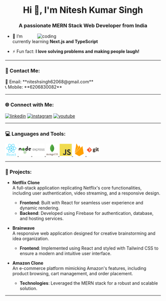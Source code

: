 <h1 align="center">Hi 👋, I'm Nitesh Kumar Singh</h1>
<h3 align="center">A passionate MERN Stack Web Developer from India</h3>

<img align="right" alt="coding" width="400" src="https://user-images.githubusercontent.com/55389276/140866485-8fb1c876-9a8f-4d6a-98dc-08c4981eaf70.gif">

- 🌱 I’m currently learning **Next.js and TypeScript**  
 
- ⚡ Fun fact: **I love solving problems and making people laugh!**  

---

<h3 align="left">📧 Contact Me:</h3>
<p align="left">
📩 Email: **niteshsingh62068@gmail.com** <br>
📞 Mobile: **6206830082**
</p>

---

<h3 align="left">🌐 Connect with Me:</h3>
<p align="left">
<a href="https://www.linkedin.com/in/nitesh-singh-1a5bb325a" target="blank"><img align="center" src="https://raw.githubusercontent.com/rahuldkjain/github-profile-readme-generator/master/src/images/icons/Social/linked-in-alt.svg" alt="linkedin" height="30" width="40" /></a>
<a href="https://www.instagram.com/nitesh_singh_420?igsh=MWVvaHN5aWFjdzg=" target="blank"><img align="center" src="https://raw.githubusercontent.com/rahuldkjain/github-profile-readme-generator/master/src/images/icons/Social/instagram.svg" alt="instagram" height="30" width="40" /></a>
<a href="https://www.youtube.com/@nitesh_singh420" target="blank"><img align="center" src="https://raw.githubusercontent.com/rahuldkjain/github-profile-readme-generator/master/src/images/icons/Social/youtube.svg" alt="youtube" height="30" width="40" /></a>
</p>

---

<h3 align="left">💻 Languages and Tools:</h3>
<p align="left">
  <a href="https://reactjs.org/" target="_blank" rel="noreferrer">
    <img src="https://raw.githubusercontent.com/devicons/devicon/master/icons/react/react-original-wordmark.svg" alt="react" width="40" height="40"/>
  </a>
  <a href="https://nodejs.org/" target="_blank" rel="noreferrer">
    <img src="https://raw.githubusercontent.com/devicons/devicon/master/icons/nodejs/nodejs-original-wordmark.svg" alt="nodejs" width="40" height="40"/>
  </a>
  <a href="https://expressjs.com/" target="_blank" rel="noreferrer">
    <img src="https://raw.githubusercontent.com/devicons/devicon/master/icons/express/express-original-wordmark.svg" alt="express" width="40" height="40"/>
  </a>
  <a href="https://www.mongodb.com/" target="_blank" rel="noreferrer">
    <img src="https://raw.githubusercontent.com/devicons/devicon/master/icons/mongodb/mongodb-original-wordmark.svg" alt="mongodb" width="40" height="40"/>
  </a>
  <a href="https://www.javascript.com/" target="_blank" rel="noreferrer">
    <img src="https://raw.githubusercontent.com/devicons/devicon/master/icons/javascript/javascript-original.svg" alt="javascript" width="40" height="40"/>
  </a>
 
  <a href="https://firebase.google.com/" target="_blank" rel="noreferrer">
    <img src="https://raw.githubusercontent.com/devicons/devicon/master/icons/firebase/firebase-plain.svg" alt="firebase" width="40" height="40"/>
  </a>
  <a href="https://git-scm.com/" target="_blank" rel="noreferrer">
    <img src="https://raw.githubusercontent.com/devicons/devicon/master/icons/git/git-original-wordmark.svg" alt="git" width="40" height="40"/>
  </a>
</p>

---

<h3 align="left">🚀 Projects:</h3>

- **Netflix Clone**  
  A full-stack application replicating Netflix's core functionalities, including user authentication, video streaming, and a responsive design.  
  - **Frontend**: Built with React for seamless user experience and dynamic rendering.  
  - **Backend**: Developed using Firebase for authentication, database, and hosting services.  

- **Brainwave**  
  A responsive web application designed for creative brainstorming and idea organization.  
  - **Frontend**: Implemented using React and styled with Tailwind CSS to ensure a modern and intuitive user interface.  

- **Amazon Clone**  
  An e-commerce platform mimicking Amazon's features, including product browsing, cart management, and order placement.  
  - **Technologies**: Leveraged the MERN stack for a robust and scalable solution.  

---
